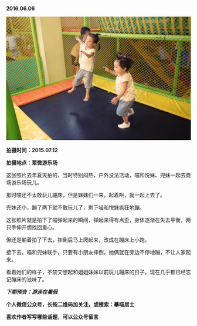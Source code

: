 
          
            
**2016.06.06**



![](img/51001-76f9f090d3a57cc2.jpg)




**拍摄时间：2015.07.12**

**拍摄地点：翠微游乐场**

这张照片去年夏天拍的，当时特别闷热，户外没法活动，喵和悦妹、兜妹一起去商场游乐场玩儿。

那时喵还不太敢玩儿蹦床，但是妹妹们一来，起着哄，就一起上去了。

兜妹还小，蹦了两下就不敢玩儿了，剩下喵和悦妹疯狂地蹦。

这张照片就是拍下了喵弹起来的瞬间，弹起来得有点歪，身体逐渐在失去平衡，两只手伸开想找回重心。

但还是躺着拍了下去，摔倒后马上爬起来，改成在蹦床上小跑。

接下去，喵和兜妹联手，只要有小朋友摔倒，她俩就在旁边不停地蹦，不让人家起来。

看着她们的样子，不禁又想起和姐姐妹妹以前玩儿蹦床的日子，现在几乎都已经忘记蹦床的滋味了。


***下期预告：游泳在暑假***


**个人微信公众号，长按二维码加关注，或搜索：摹喵居士**

**喜欢作者写写哪些话题，可以公众号留言**




          
        